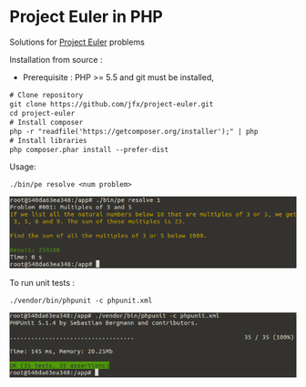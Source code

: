 Project Euler in PHP
====================

Solutions for [Project Euler](https://projecteuler.net) problems  

Installation from source :
- Prerequisite : PHP >= 5.5 and git  must be installed,
```
# Clone repository
git clone https://github.com/jfx/project-euler.git
cd project-euler
# Install composer
php -r "readfile('https://getcomposer.org/installer');" | php
# Install libraries
php composer.phar install --prefer-dist
```

Usage:
```
./bin/pe resolve <num problem>
```

![Project Euler resolution command line](https://raw.githubusercontent.com/jfx/project-euler/master/web/images/project-euler-php-resolve.png "Resolution of Project Euler problem #1")

To run unit tests :
```
./vendor/bin/phpunit -c phpunit.xml
```

![Project Euler unit tests](https://raw.githubusercontent.com/jfx/project-euler/master/web/images/project-euler-php-test.png "Run unit tests suite")
